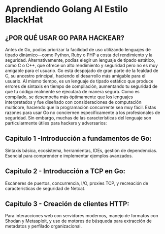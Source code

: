# Aprendiendo Golang Al Estilo BlackHat







## ¿POR QUÉ USAR GO PARA HACKEAR?

Antes de Go, podías priorizar la facilidad de uso utilizando lenguajes de tipado dinámico—como Python, Ruby o PHP a costa del rendimiento y la seguridad. Alternativamente, podías elegir un lenguaje de tipado estático, como C o C++, que ofrece un alto rendimiento y seguridad pero no es muy amigable para el usuario. Go está despojado de gran parte de la fealdad de C, su ancestro principal, haciendo el desarrollo más amigable para el usuario. Al mismo tiempo, es un lenguaje de tipado estático que produce errores de sintaxis en tiempo de compilación, aumentando tu seguridad de que tu código realmente se ejecutará de manera segura. Como es compilado, se desempeña más óptimamente que los lenguajes interpretados y fue diseñado con consideraciones de computación multicore, haciendo que la programación concurrente sea muy fácil.
Estas razones para usar Go no conciernen específicamente a los profesionales de seguridad. Sin embargo, muchas de las características del lenguaje son particularmente útiles para hackers y adversarios:


## Capitulo 1 -Introducción a fundamentos de Go: 

Sintaxis básica, ecosistema, herramientas, IDEs, gestión de dependencias. Esencial para comprender e implementar ejemplos avanzados.

## Capitulo 2 - Introducción a TCP en Go: 

Escáneres de puertos, concurrencia, I/O, proxies TCP, y recreación de características de seguridad de Netcat.

## Capitulo 3 - Creación de clientes HTTP:

Para interacciones web con servidores modernos, manejo de formatos con Shodan y Metasploit, y uso de motores de búsqueda para extracción de metadatos y perfilado organizacional.